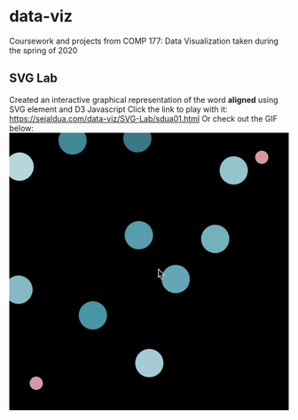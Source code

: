 # data-viz
Coursework and projects from COMP 177: Data Visualization taken during the spring of 2020

## SVG Lab
Created an interactive graphical representation of the word **aligned** using SVG element and D3 Javascript
Click the link to play with it: https://sejaldua.com/data-viz/SVG-Lab/sdua01.html
Or check out the GIF below:
![svglab-viz](SVG-Lab/svglab-viz.gif)
 
